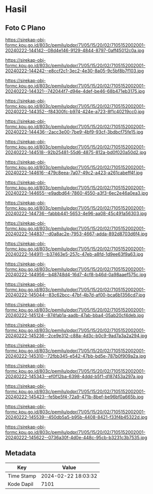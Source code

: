 # Hasil

## Foto C Plano

https://sirekap-obj-formc.kpu.go.id/803c/pemilu/pdpr/71/05/15/20/02/7105152002001-20240222-144142--08d4e146-9129-4844-8797-0aff45012c0a.jpg

https://sirekap-obj-formc.kpu.go.id/803c/pemilu/pdpr/71/05/15/20/02/7105152002001-20240222-144242--e8ccf2c1-3ec2-4e30-8a05-9c5bf8b7f103.jpg

https://sirekap-obj-formc.kpu.go.id/803c/pemilu/pdpr/71/05/15/20/02/7105152002001-20240222-144321--742044f7-d94e-4def-be46-68b471eb3175.jpg

https://sirekap-obj-formc.kpu.go.id/803c/pemilu/pdpr/71/05/15/20/02/7105152002001-20240222-144352--f84300fc-b974-424e-a723-8f1c40219cc0.jpg

https://sirekap-obj-formc.kpu.go.id/803c/pemilu/pdpr/71/05/15/20/02/7105152002001-20240222-144436--2acc3e00-7be9-4bf9-93cf-3bdbcf75fe15.jpg

https://sirekap-obj-formc.kpu.go.id/803c/pemilu/pdpr/71/05/15/20/02/7105152002001-20240222-144518--92b25481-55d6-4875-812a-bd0f020a50d2.jpg

https://sirekap-obj-formc.kpu.go.id/803c/pemilu/pdpr/71/05/15/20/02/7105152002001-20240222-144616--479c8eea-7a07-49c2-a423-a261cabeff4f.jpg

https://sirekap-obj-formc.kpu.go.id/803c/pemilu/pdpr/71/05/15/20/02/7105152002001-20240222-144655--e9adbd64-7860-4550-a3f3-6ec2e46a0ea3.jpg

https://sirekap-obj-formc.kpu.go.id/803c/pemilu/pdpr/71/05/15/20/02/7105152002001-20240222-144736--fabbb441-5653-4e96-aa08-45c491a56303.jpg

https://sirekap-obj-formc.kpu.go.id/803c/pemilu/pdpr/71/05/15/20/02/7105152002001-20240222-144837--d0a8ac2e-7953-4667-adda-892d8703d6f4.jpg

https://sirekap-obj-formc.kpu.go.id/803c/pemilu/pdpr/71/05/15/20/02/7105152002001-20240222-144911--b37463e5-257c-47eb-a8fd-1d9ee63f9a63.jpg

https://sirekap-obj-formc.kpu.go.id/803c/pemilu/pdpr/71/05/15/20/02/7105152002001-20240222-144956--b48748d4-16d7-4cf8-b46d-0a98aaef575c.jpg

https://sirekap-obj-formc.kpu.go.id/803c/pemilu/pdpr/71/05/15/20/02/7105152002001-20240222-145044--83c62bcc-47bf-4b7d-af00-bca6b1356cd7.jpg

https://sirekap-obj-formc.kpu.go.id/803c/pemilu/pdpr/71/05/15/20/02/7105152002001-20240222-145124--874fab1a-aadb-47ab-bba4-05ab20cf4deb.jpg

https://sirekap-obj-formc.kpu.go.id/803c/pemilu/pdpr/71/05/15/20/02/7105152002001-20240222-145236--2ce9e312-c88a-4d3c-b0c9-9ad7a3a2a294.jpg

https://sirekap-obj-formc.kpu.go.id/803c/pemilu/pdpr/71/05/15/20/02/7105152002001-20240222-145310--72fbb345-e542-47bb-bd5e-787b0f909a2a.jpg

https://sirekap-obj-formc.kpu.go.id/803c/pemilu/pdpr/71/05/15/20/02/7105152002001-20240222-145343--ef0f12ba-6398-4ddd-b5f1-d187453a297a.jpg

https://sirekap-obj-formc.kpu.go.id/803c/pemilu/pdpr/71/05/15/20/02/7105152002001-20240222-145423--fe5be5f4-72a9-471b-8bef-be96bf0a665b.jpg

https://sirekap-obj-formc.kpu.go.id/803c/pemilu/pdpr/71/05/15/20/02/7105152002001-20240222-145539--450db5a5-b95b-4408-8421-f33f4b45322d.jpg

https://sirekap-obj-formc.kpu.go.id/803c/pemilu/pdpr/71/05/15/20/02/7105152002001-20240222-145622--0736a30f-4d0e-448c-95cb-b3231c3b7535.jpg


## Metadata

| Key        | Value               |
| ---------- | ------------------- |
| Time Stamp | 2024-02-22 18:03:32 |
| Kode Dapil | 7101                |




